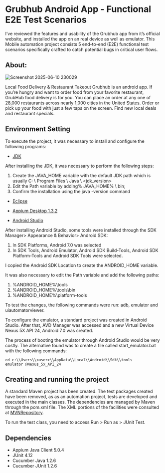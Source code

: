 # Grubhub Android App - Functional E2E Test Scenarios

I’ve reviewed the features and usability of the Grubhub app from it’s official website, and installed the app on an real device as well as emulator. This Mobile automation project consists 5 end-to-end (E2E) functional test scenarios specifically crafted to catch potential bugs in critical user flows.

## About:
![Screenshot 2025-06-10 230029](https://github.com/user-attachments/assets/0772fe83-7a73-4051-bda3-018141b9a968)

Local Food Delivery & Restaurant Takeout Grubhub is an android app. If you’re hungry and want to order food from your favorite restaurant, GrubHub food delivery is for you. You can place an order at any one of 28,000 restaurants across nearly 1,000 cities in the United States. Order or pick up your food with just a few taps on the screen. Find new local deals and restaurant specials.

## Environment Setting

To execute the project, it was necessary to install and configure the following programs:

- [JDK](https://www.oracle.com/technetwork/java/javase/14-0-1-relnotes-5972653.html)
	
After installing the JDK, it was necessary to perform the following steps:
1. Create the JAVA_HOME variable with the default JDK path which is usually C: \ Program Files \ Java \ <jdk_version>
2. Edit the Path variable by adding% JAVA_HOME% \ bin;
3. Confirm the installation using the java -version command


- [Eclipse](https://www.eclipse.org/downloads/packages/)

- [Appium Desktop 1.3.2](https://github.com/appium/appium-desktop/releases/tag/v1.3.2)

- [Android Studio](https://developer.android.com/studio/?gclid=CjwKCAjwztL2BRATEiwAvnALcrHVy1uI94z9zNuuiesgZmRlkJQJRXPDbt001Iv58jfVMCN9qLUPZhoCL1IQAvD_BwE&gclsrc=aw.ds)

After installing Android Studio, some tools were installed through the SDK Manager> Appearance & Behavior> Android SDK:
1. In SDK Platforms, Android 7.0 was selected
2. In SDK Tools, Android Emulator, Android SDK Build-Tools, Android SDK Platform-Tools and Android SDK Tools were selected.

I copied the Android SDK Location to create the ANDROID_HOME variable.

It was also necessary to edit the Path variable and add the following paths:
1. %ANDROID_HOME%\tools
2. %ANDROID_HOME%\tools\bin
3. %ANDROID_HOME%\platform-tools

To test the changes, the following commands were run: adb, emulator and uiautomatorviewer.

To configure the emulator, a standard project was created in Android Studio. After that, AVD Manager was accessed and a new Virtual Device Nexus 5X API 24, Android 7.0 was created.

The process of booting the emulator through Android Studio would be very costly. The alternative found was to create a file called start_emulator.bat with the following commands:
```shell
cd c:\\Users\\<user>\\AppData\\Local\\Android\\Sdk\\tools
emulator @Nexus_5x_API_24	
```

## Creating and running the project
A standard Maven project has been created. The test packages created have been removed, as as an automation project, tests are developed and executed in the main classes. The dependencies are managed by Maven through the pom.xml file. The XML portions of the facilities were consulted at [MVNRepository](https://mvnrepository.com/).

To run the test class, you need to access Run > Run as > JUnit Test.

## Dependencies
- Appium Java Client 5.0.4
- JUnit 4.12
- Cucumber Java 1.2.6
- Cucumber JUnit 1.2.6
